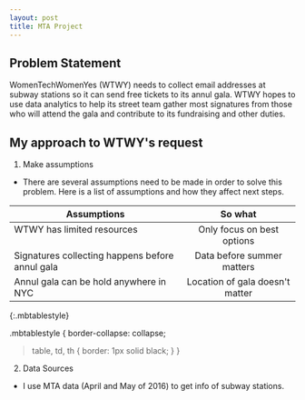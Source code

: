 ```yaml
---
layout: post
title: MTA Project
---
```

## Problem Statement
WomenTechWomenYes (WTWY) needs to collect email addresses at subway stations so it can send free tickets to its annul gala. WTWY hopes to use data analytics to help its street team gather most signatures from those who will attend the gala and contribute to its fundraising and other duties.
## My approach to WTWY's request
1. Make assumptions
- There are several assumptions need to be made in order to solve this problem. Here is a list of assumptions and how they affect next steps.

| Assumptions                                    | So what                         |
| -----------------------------------------------|:-------------------------------:|
| WTWY has limited resources                     | Only focus on best options      |
| Signatures collecting happens before annul gala| Data before summer matters      |  
| Annul gala can be hold anywhere in NYC         | Location of gala doesn't matter |    
{:.mbtablestyle}

.mbtablestyle {
        border-collapse: collapse;

   > table, td, th {
        border: 1px solid black;
        }
}
2. Data Sources
- I use MTA data (April and May of 2016) to get info of subway stations. 
